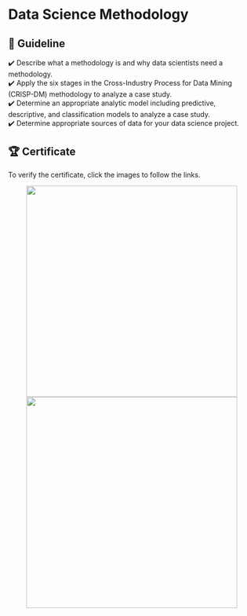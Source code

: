 # Data Science Methodology

## 📑 Guideline
✔️  Describe what a methodology is and why data scientists need a methodology.</br>
✔️  Apply the six stages in the Cross-Industry Process for Data Mining (CRISP-DM) methodology to analyze a case study.</br>
✔️  Determine an appropriate analytic model including predictive, descriptive, and classification models to analyze a case study.</br>
✔️  Determine appropriate sources of data for your data science project.</br>

## 🏆 Certificate 
To verify the certificate, click the images to follow the links.

<p align="middle">
  <a href="https://coursera.org/share/89bbf9e4b32c9bbfe5bba7a5d5b97241"><img src="https://github.com/wangkuanhua/Image/blob/main/IBM-Data-Science-Professional-Certificate/03.%20Data%20Science%20Methodology/Certificate-Data_Science_Methodology_Foundational.png" height="430"></a>
  <a href="https://www.credly.com/badges/8d4b0b5a-b2e1-471c-94df-854afb0b88b0"><img src="https://github.com/wangkuanhua/Image/blob/main/IBM-Data-Science-Professional-Certificate/03.%20Data%20Science%20Methodology/Bedge-Data_Science_Methodology_Foundational.png" height="430"></a>
</p>
